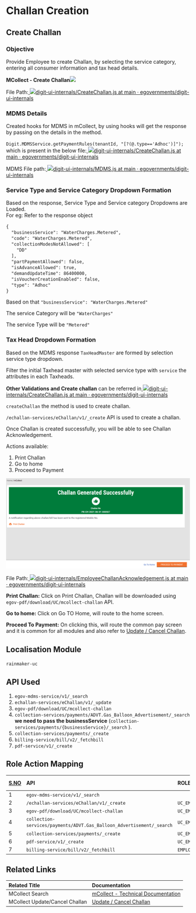 # Challan Creation

## **Create Challan**

### **Objective**

Provide Employee to create Challan, by selecting the service category, entering all consumer information and tax head details.

**MCollect - Create Challan**![](blob:https://digit-discuss.atlassian.net/ca892647-2509-462c-8aa4-126430b699df#media-blob-url=true&id=36779bf0-e155-456d-84d3-20d0a3c5e4db&collection=contentId-1845297183&contextId=1845297183&mimeType=image%2Fpng&name=image-20210601-050414.png&size=44228&width=1180&height=598)

File Path:[ ![](https://github.com/fluidicon.png)digit-ui-internals/CreateChallan.js at main · egovernments/digit-ui-internals](https://github.com/egovernments/digit-ui-internals/blob/main/packages/modules/mCollect/src/pages/employee/CreateChallan.js)

### **MDMS Details**

Created hooks for MDMS in mCollect, by using hooks will get the response by passing on the details in the method.

`Digit.MDMSService.getPaymentRules(tenantId, "[?(@.type=='Adhoc')]");` which is present in the below file:[ ![](https://github.com/fluidicon.png)digit-ui-internals/CreateChallan.js at main · egovernments/digit-ui-internals](https://github.com/egovernments/digit-ui-internals/blob/main/packages/modules/mCollect/src/pages/employee/CreateChallan.js)

MDMS File path:[ ![](https://github.com/fluidicon.png)digit-ui-internals/MDMS.js at main · egovernments/digit-ui-internals](https://github.com/egovernments/digit-ui-internals/blob/main/packages/libraries/src/services/elements/MDMS.js)

### **Service Type and Service Category Dropdown Formation**

Based on the response, Service Type and Service category Dropdowns are Loaded.  
For eg: Refer to the response object

```text
{
  "businessService": "WaterCharges.Metered",
  "code": "WaterCharges.Metered",
  "collectionModesNotAllowed": [
    "DD"
  ],
  "partPaymentAllowed": false,
  "isAdvanceAllowed": true,
  "demandUpdateTime": 86400000,
  "isVoucherCreationEnabled": false,
  "type": "Adhoc"
}
```

Based on that `"businessService": "WaterCharges.Metered"`

The service Category will be `"WaterCharges"`

The service Type will be `"Metered"`

### **Tax Head Dropdown Formation**

Based on the MDMS response `TaxHeadMaster` are formed by selection service type dropdown.

Filter the initial Taxhead master with selected service type with `service` the attributes in each Taxheads.

**Other Validations and Create challan** can be referred in[ ![](https://github.com/fluidicon.png)digit-ui-internals/CreateChallan.js at main · egovernments/digit-ui-internals](https://github.com/egovernments/digit-ui-internals/blob/main/packages/modules/mCollect/src/pages/employee/CreateChallan.js)

`createChallan` the method is used to create challan.

`/echallan-services/eChallan/v1/_create` API is used to create a challan.  
  
Once Challan is created successfully, you will be able to see Challan Acknowledgement.

Actions available:

1. Print Challan
2. Go to home
3. Proceed to Payment

![](../../../../.gitbook/assets/image%20%28233%29.png)

File Path:[ ![](https://github.com/fluidicon.png)digit-ui-internals/EmployeeChallanAcknowledgement.js at main · egovernments/digit-ui-internals](https://github.com/egovernments/digit-ui-internals/blob/main/packages/modules/mCollect/src/pages/employee/EmployeeChallanAcknowledgement.js)

**Print Challan:** Click on Print Challan, Challan will be downloaded using `egov-pdf/download/UC/mcollect-challan` API.

**Go to home:** Click on Go TO Home, will route to the home screen.

**Proceed To Payment:** On clicking this, will route the common pay screen and it is common for all modules and also refer to [Update / Cancel Challan](update-cancel-challan-ui-flow.md).

## **Localisation Module**

`rainmaker-uc`

## **API Used** 

1. `egov-mdms-service/v1/_search`
2. `echallan-services/eChallan/v1/_update`
3. `egov-pdf/download/UC/mcollect-challan`
4. `collection-services/payments/ADVT.Gas_Balloon_Advertisement/_search` **we need to pass the businessService** \(`collection-services/payments/{businessService}/_search` \).
5. `collection-services/payments/_create`
6. `billing-service/bill/v2/_fetchbill`
7. `pdf-service/v1/_create`

## **Role Action Mapping**

| [**S.NO**](http://s.no/) | **API** | **ROLES** | **ACTION ID** |
| :--- | :--- | :--- | :--- |
| 1 | `egov-mdms-service/v1/_search` |  | `954` |
| 2 | `/echallan-services/eChallan/v1/_create` | `UC_EMP` | `2112` |
| 3 | `egov-pdf/download/UC/mcollect-challan` | `UC_EMP` | `2115` |
| 4 | `collection-services/payments/ADVT.Gas_Balloon_Advertisement/_search` | `UC_EMP` | `2138` |
| 5 | `collection-services/payments/_create` | `UC_EMP` | `1862` |
| 6 | `pdf-service/v1/_create` | `UC_EMP` | `1834` |
| 7 | `billing-service/bill/v2/_fetchbill` | `EMPLOYEE` | `1862` |

## **Related Links**

| **Related Title** | **Documentation** |
| :--- | :--- |
| MCollect Search | [mCollect - Technical Documentation](mcollect-ui-flow.md) |
| MCollect Update/Cancel Challan | [Update / Cancel Challan](update-cancel-challan-ui-flow.md) |

